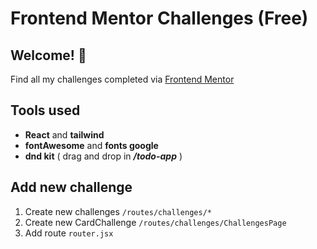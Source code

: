 # Frontend Mentor Challenges (Free)
## Welcome! 👋

Find all my challenges completed via [Frontend Mentor](https://www.frontendmentor.io) 

## Tools used
- **React** and **tailwind**  
- **fontAwesome** and **fonts google**
- **dnd kit** ( drag and drop in **_/todo-app_** )



## Add new challenge
1. Create new challenges `/routes/challenges/*`
2. Create new CardChallenge `/routes/challenges/ChallengesPage`
3. Add route `router.jsx`